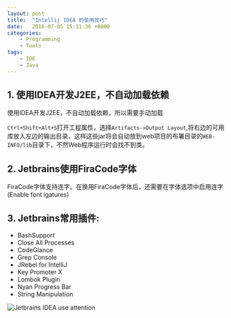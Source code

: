 ```yaml
---
layout: post
title:  "Intellij IDEA 的使用技巧"
date:   2016-07-05 15:31:36 +0800
categories:
    - Programming
    - Tools
tags:
    - IDE
    - Java
---
```


## 1. 使用IDEA开发J2EE，不自动加载依赖

使用IDEA开发J2EE，不自动加载依赖，所以需要手动加载

`Ctrl+Shift+Alt+S`打开工程属性，选择`Artifacts->Output Layout`,将右边的可用库放入左边的输出目录，这样这些jar将会自动放到web项目的布署目录的`WEB-INFO/lib`目录下，不然Web程序运行时会找不到类。

<!-- more -->

## 2. Jetbrains使用FiraCode字体

FiraCode字体支持连字。在换用FiraCode字体后，还需要在字体选项中启用连字(Enable font igatures)

## 3. Jetbrains常用插件:

- BashSupport
- Close All Processes
- CodeGlance
- Grep Console
- JRebel for IntelliJ
- Key Promoter X
- Lombok Plugin
- Nyan Progress Bar
- String Manipulation

![Jetbrains IDEA use attention](/images/jetbrains-idea-use-attention.jpg)
